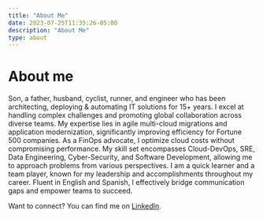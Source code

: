 ```yaml
---
title: "About Me"
date: 2023-07-25T11:35:26-05:00
description: "About Me"
type: about
---
```

<!-- <img src="https://i.pinimg.com/originals/ec/d4/8a/ecd48a5d6147e2582bd2d44bba14b41c.jpg" style="width:500px;height:500px;"> -->
# About me

Son, a father, husband, cyclist, runner, and engineer who has been architecting, deploying & automating IT solutions for 15+ years. I excel at handling complex challenges and promoting global collaboration across diverse teams. My expertise lies in agile multi-cloud migrations and application modernization, significantly improving efficiency for Fortune 500 companies. 
As a FinOps advocate, I optimize cloud costs without compromising performance. My skill set encompasses Cloud-DevOps, SRE, Data Engineering, Cyber-Security, and Software Development, allowing me to approach problems from various perspectives. I am a quick learner and a team player, known for my leadership and accomplishments throughout my career. Fluent in English and Spanish, I effectively bridge communication gaps and empower teams to succeed.

Want to connect? You can find me on [LinkedIn](https://www.linkedin.com/in/juanestebanmrpo/).